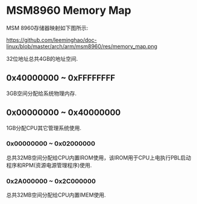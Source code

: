 MSM8960 Memory Map
========================================

MSM 8960存储器映射如下图所示:

https://github.com/leeminghao/doc-linux/blob/master/arch/arm/msm8960/res/memory_map.png

32位地址总共4GB的地址空间.

0x40000000 ~ 0xFFFFFFFF
----------------------------------------

3GB空间分配给系统物理内存.

0x00000000 ~ 0x40000000
----------------------------------------

1GB分配CPU其它管理系统使用.

### 0x00000000 ~ 0x02000000

总共32MB空间分配给CPU内置IROM使用，该IROM用于CPU上电执行PBL启动程序和RPM(资源电源管理程序)使用.

### 0x2A000000 ~ 0x2C000000

总共32MB空间分配给CPU内置IMEM使用.
